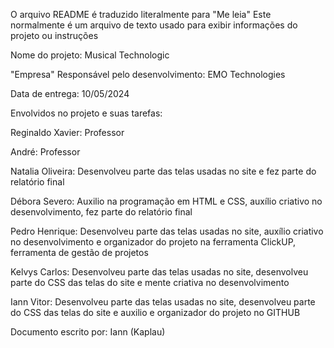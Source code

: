 O arquivo README é traduzido literalmente para "Me leia"
Este normalmente é um arquivo de texto usado para exibir informações do projeto ou instruções

Nome do projeto: Musical Technologic

"Empresa" Responsável pelo desenvolvimento: EMO Technologies 

Data de entrega: 10/05/2024

Envolvidos no projeto e suas tarefas:

Reginaldo Xavier: Professor

André: Professor 

Natalia Oliveira: Desenvolveu parte das telas usadas no site e fez parte do relatório final

Débora Severo: Auxilio na programação em HTML e CSS, auxílio criativo no desenvolvimento, fez parte do relatório final

Pedro Henrique: Desenvolveu parte das telas usadas no site, auxílio criativo no desenvolvimento e organizador do projeto na ferramenta ClickUP, ferramenta de gestão de projetos

Kelvys Carlos: Desenvolveu parte das telas usadas no site, desenvolveu parte do CSS das telas do site e mente criativa no desenvolvimento 

Iann Vitor: Desenvolveu parte das telas usadas no site, desenvolveu parte do CSS das telas do site e auxilio e organizador do projeto no GITHUB

Documento escrito por: Iann (Kaplau)
